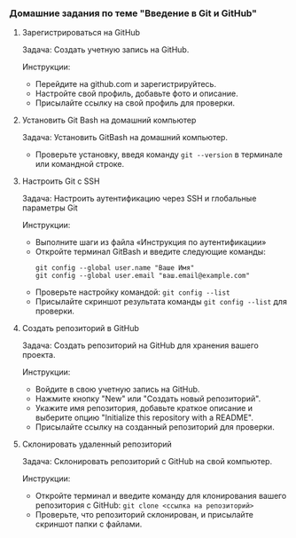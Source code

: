 ### Домашние задания по теме "Введение в Git и GitHub"
1. Зарегистрироваться на GitHub

    Задача: Создать учетную запись на GitHub.
    
    Инструкции:
   - Перейдите на github.com и зарегистрируйтесь.
   - Настройте свой профиль, добавьте фото и описание.
   - Присылайте ссылку на свой профиль для проверки.

3. Установить Git Bash на домашний компьютер

    Задача: Установить GitBash на домашний компьютер.
    - Проверьте установку, введя команду `git --version` в терминале или командной строке.

4. Настроить Git с SSH

    Задача: Настроить аутентификацию через SSH и глобальные параметры Git

    Инструкции:
    - Выполните шаги из файла «Инструкция по аутентификации»
    - Откройте терминал GitBash и введите следующие команды:
      ```
      git config --global user.name "Ваше Имя"
      git config --global user.email "ваш.email@example.com"
      ```
    - Проверьте настройку командой: `git config --list`
    - Присылайте скриншот результата команды `git config --list` для проверки.

5. Создать репозиторий в GitHub

    Задача: Создать репозиторий на GitHub для хранения вашего проекта.

    Инструкции:
    - Войдите в свою учетную запись на GitHub.
    - Нажмите кнопку "New" или "Создать новый репозиторий".
    - Укажите имя репозитория, добавьте краткое описание и выберите опцию "Initialize this repository with a README".
    - Присылайте ссылку на созданный репозиторий для проверки.

6. Склонировать удаленный репозиторий

    Задача: Склонировать репозиторий с GitHub на свой компьютер.
    
    Инструкции:
   - Откройте терминал и введите команду для клонирования вашего репозитория с GitHub:
   `git clone <ссылка на репозиторий>`
   - Проверьте, что репозиторий склонирован, и присылайте скриншот папки с файлами.
